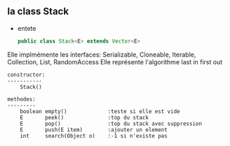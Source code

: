 ## la class Stack

* entete 
    
    ```java
    public class Stack<E> extends Vector<E>
    ```

Elle implmémente les interfaces: Serializable, Cloneable, Iterable<E>, Collection<E>, List<E>, RandomAccess
Elle représente l'algorithme last in first out

	constructor:
	-----------
		Stack()

	methodes:
	---------
		boolean empty()				:teste si elle est vide 	
		E 		peek() 				:top du stack
		E 		pop() 				:top du stack avec suppression
		E 		push​(E item) 		 :ajouter un element 
		int 	search​(Object o)	 :-1 si n'existe pas